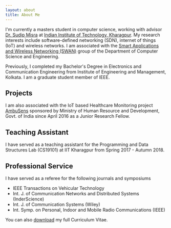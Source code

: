 ```yaml
---
layout: about
title: About Me
---
```

I'm currently a masters student in computer science, working with advisor [Dr. Sudip Misra](http://cse.iitkgp.ac.in/~smisra/index.html) at [Indian Institute of Technology, Kharagpur](http://www.iitkgp.ac.in/). My research interests include software-defined networking (SDN), internet of things (IoT) and wireless networks. I am associated with the [Smart Applications and Wireless Networking (SWAN)](http://cse.iitkgp.ac.in/~smisra/swan/index.html) group of the Department of Computer Science and Engineering.

Previously, I completed my Bachelor's Degree in Electronics and Communication Engineering from Institute of Engineering and Management, Kolkata. I am a graduate student member of IEEE.

## Projects
I am also associated with the IoT based Healthcare Monitoring project [AmbuSens](http://www.ambusens.iitkgp.ac.in) sponsored by Ministry of Human Resource and Development, Govt. of India since April 2016 as a Junior Research Fellow.

## Teaching Assistant
I have served as a teaching assistant for the Programming and Data Structures Lab (CS19101) at IIT Kharagpur from Spring 2017 - Autumn 2018.


## Professional Service
I have served as a referee for the following journals and symposiums
- IEEE Transactions on Vehicular Technology
- Int. J. of Communication Networks and Distributed Systems (InderScience)
- Int. J. of Communication Systems (Wiley)
- Int. Symp. on Personal, Indoor and Mobile Radio Communications (IEEE)

You can also [download](assets/niloy-cv.pdf) my full Curriculum Vitae.
